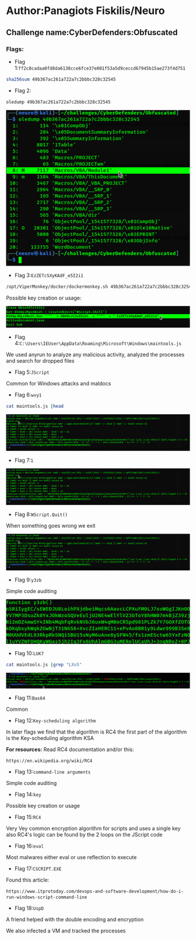 # Author:Panagiots Fiskilis/Neuro

## Challenge name:CyberDefenders:Obfuscated ##

### Flags: ###

- Flag 1:```ff2c8cadaa0fd8da6138cce6fce37e001f53a5d9ceccd67945b15ae273f4d751```

```bash
sha256sum 49b367ac261a722a7c2bbbc328c32545
```

- Flag 2:

```bash
oledump 49b367ac261a722a7c2bbbc328c32545
```

![flag2](./Images/flag2.png)

- Flag 3:```EzZETcSXyKAdF_e5I2i1```

```bash
/opt/ViperMonkey/docker/dockermonkey.sh 49b367ac261a722a7c2bbbc328c32545 |tee Vmonkey.log
```

Possible key creation or usage:

![flag3](./Images/flag3.png)

- Flag 4:```C:\Users\IEUser\AppData\Roaming\Microsoft\Windows\maintools.js```

We used anyrun to analyze any malicious activity, analyzed the processes and search for dropped files

- Flag 5:```JScript```

Common for Windows attacks and maldocs

- Flag 6:```wvy1```

```bash
cat maintools.js |head
```
![flag6](./Images/flag6.png)

- Flag 7:```1```

![flag7](./Images/flag6.png)

- Flag 8:```WScript.Quit()```

When something goes wrong we exit

![flag8](./Images/flag6.png)

- Flag 9:```y3zb```

Simple code auditing

![flag9](./Images/flag9.png)

- Flag 10:```LUK7```

```bash
cat maintools.js |grep "LXv5"
```

![flag10](./Images/flag10.png)

- Flag 11:```Bas64```

Common

- Flag 12:```Key-scheduling algorithm```

In later flags we find that the algorithm is RC4 the first part of the algorithm is the Key-scheduling algorithm KSA

**For resources:** Read RC4 documentation and/or this:

```
https://en.wikipedia.org/wiki/RC4
```

- Flag 13:```command-line arguments```

Simple code auditing

- Flag 14:```key```

Possible key creation or usage

- Flag 15:```RC4```

Very Vey common encryption algorithm for scripts and uses a single key also RC4's logic can be found by the 2 loops on the JScript code

- Flag 16:```eval```

Most malwares either eval or use reflection to execute

- Flag 17:```CSCRIPT.EXE```

Found this article:

```
https://www.itprotoday.com/devops-and-software-development/how-do-i-run-windows-script-command-line
```

- Flag 18:```UspD```

A friend helped with the double encoding and encryption

We also infected a VM and tracked the processes
